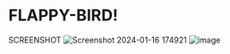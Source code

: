 # FLAPPY-BIRD!


SCREENSHOT
![Screenshot 2024-01-16 174921](https://github.com/bhhavesh/FLAPPY-BIRD/assets/127936387/3ba1a4c6-7f86-4c53-833a-3534943f6c8a)
![image](https://github.com/bhhavesh/FLAPPY-BIRD/assets/127936387/b5e28ef2-22d5-4d70-859d-740bf1d3331b)

